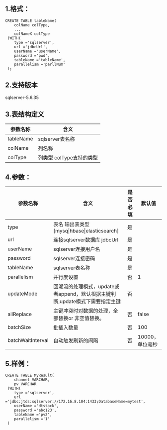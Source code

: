 ## 1.格式：
```
CREATE TABLE tableName(
    colName colType,
    ...
    colNameX colType
 )WITH(
    type ='sqlserver',
    url ='jdbcUrl',
    userName ='userName',
    password ='pwd',
    tableName ='tableName',
    parallelism ='parllNum'
 );

```

## 2.支持版本
 sqlserver-5.6.35
 
## 3.表结构定义
 
|参数名称|含义|
|----|---|
| tableName| sqlserver表名称|
| colName | 列名称|
| colType | 列类型 [colType支持的类型](colType.md)|

## 4.参数：

|参数名称|含义|是否必填|默认值|
|----|----|----|----|
|type |表名 输出表类型[mysq&#124;hbase&#124;elasticsearch]|是||
|url | 连接sqlserver数据库 jdbcUrl |是||
|userName | sqlserver连接用户名 |是||
| password | sqlserver连接密码|是||
| tableName | sqlserver表名称|是||
| parallelism | 并行度设置|否|1|
| updateMode | 回溯流的处理模式，update或者append，默认根据主键判断,update模式下需要指定主键|否||
| allReplace | 主键冲突时对数据的处理，全部替换or 非空值替换。|否|false|
| batchSize | 批插入数量|否|100|
| batchWaitInterval |自动触发刷新的间隔|否|10000，单位毫秒|
  
## 5.样例：
```
CREATE TABLE MyResult(
    channel VARCHAR,
    pv VARCHAR
 )WITH(
    type ='sqlserver',
    url ='jdbc:jtds:sqlserver://172.16.8.104:1433;DatabaseName=mytest',
    userName ='dtstack',
    password ='abc123',
    tableName ='pv2',
    parallelism ='1'
 )
 ```